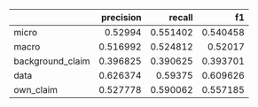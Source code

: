 |                  |   precision |   recall |       f1 |
|:-----------------|------------:|---------:|---------:|
| micro            |    0.52994  | 0.551402 | 0.540458 |
| macro            |    0.516992 | 0.524812 | 0.52017  |
| background_claim |    0.396825 | 0.390625 | 0.393701 |
| data             |    0.626374 | 0.59375  | 0.609626 |
| own_claim        |    0.527778 | 0.590062 | 0.557185 |